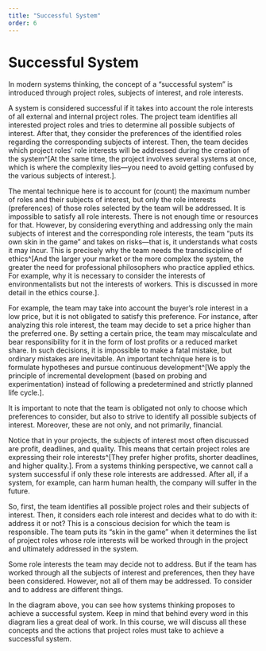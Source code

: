 ```yaml
---
title: "Successful System"
order: 6
---
```


# Successful System

In modern systems thinking, the concept of a “successful system” is introduced through project roles, subjects of interest, and role interests.

A system is considered successful if it takes into account the role interests of all external and internal project roles. The project team identifies all interested project roles and tries to determine all possible subjects of interest. After that, they consider the preferences of the identified roles regarding the corresponding subjects of interest. Then, the team decides which project roles’ role interests will be addressed during the creation of the system^[At the same time, the project involves several systems at once, which is where the complexity lies—you need to avoid getting confused by the various subjects of interest.].

The mental technique here is to account for (count) the maximum number of roles and their subjects of interest, but only the role interests (preferences) of those roles selected by the team will be addressed. It is impossible to satisfy all role interests. There is not enough time or resources for that. However, by considering everything and addressing only the main subjects of interest and the corresponding role interests, the team “puts its own skin in the game” and takes on risks—that is, it understands what costs it may incur. This is precisely why the team needs the transdiscipline of ethics^[And the larger your market or the more complex the system, the greater the need for professional philosophers who practice applied ethics. For example, why it is necessary to consider the interests of environmentalists but not the interests of workers. This is discussed in more detail in the ethics course.].

For example, the team may take into account the buyer’s role interest in a low price, but it is not obligated to satisfy this preference. For instance, after analyzing this role interest, the team may decide to set a price higher than the preferred one. By setting a certain price, the team may miscalculate and bear responsibility for it in the form of lost profits or a reduced market share. In such decisions, it is impossible to make a fatal mistake, but ordinary mistakes are inevitable. An important technique here is to formulate hypotheses and pursue continuous development^[We apply the principle of incremental development (based on probing and experimentation) instead of following a predetermined and strictly planned life cycle.].

It is important to note that the team is obligated not only to choose which preferences to consider, but also to strive to identify all possible subjects of interest. Moreover, these are not only, and not primarily, financial.

Notice that in your projects, the subjects of interest most often discussed are profit, deadlines, and quality. This means that certain project roles are expressing their role interests^[They prefer higher profits, shorter deadlines, and higher quality.]. From a systems thinking perspective, we cannot call a system successful if only these role interests are addressed. After all, if a system, for example, can harm human health, the company will suffer in the future.

So, first, the team identifies all possible project roles and their subjects of interest. Then, it considers each role interest and decides what to do with it: address it or not? This is a conscious decision for which the team is responsible. The team puts its “skin in the game” when it determines the list of project roles whose role interests will be worked through in the project and ultimately addressed in the system.

Some role interests the team may decide not to address. But if the team has worked through all the subjects of interest and preferences, then they have been considered. However, not all of them may be addressed. To consider and to address are different things.

In the diagram above, you can see how systems thinking proposes to achieve a successful system. Keep in mind that behind every word in this diagram lies a great deal of work. In this course, we will discuss all these concepts and the actions that project roles must take to achieve a successful system.